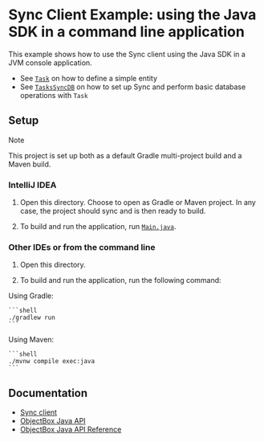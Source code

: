 # Sync Client Example: using the Java SDK in a command line application

This example shows how to use the Sync client using the Java SDK in a JVM console application.

- See [`Task`](app/src/main/java/io/objectbox/example/Task.java) on how to define a simple entity
- See [`TasksSyncDB`](app/src/main/java/io/objectbox/example/TasksSyncDB.java) on how to set up Sync and perform basic database operations with `Task`

## Setup
     
> [!NOTE]
> This project is set up both as a default Gradle multi-project build and a Maven build.

### IntelliJ IDEA

1. Open this directory. Choose to open as Gradle or Maven project.
   In any case, the project should sync and is then ready to build.

2. To build and run the application, run [`Main.java`](app/src/main/java/io/objectbox/example/Main.java).

### Other IDEs or from the command line

1. Open this directory.

2. To build and run the application, run the following command:

  Using Gradle:

    ```shell
    ./gradlew run
    ```        

  Using Maven:

    ```shell
    ./mvnw compile exec:java
    ```

## Documentation

- [Sync client](https://sync.objectbox.io/sync-client)
- [ObjectBox Java API](https://docs.objectbox.io/getting-started)
- [ObjectBox Java API Reference](https://objectbox.io/docfiles/java/current/)
